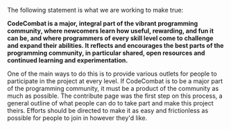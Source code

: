 The following statement is what we are working to make true:

__CodeCombat is a major, integral part of the vibrant programming community, where newcomers learn how useful, rewarding, and fun it can be, and where programmers of every skill level come to challenge and expand their abilities. It reflects and encourages the best parts of the programming community, in particular shared, open resources and continued learning and experimentation.__

One of the main ways to do this is to provide various outlets for people to participate in the project at every level. If CodeCombat is to be a major part of the programming community, it must be a product of the community as much as possible. The contribute page was the first step on this process, a general outline of what people can do to take part and make this project theirs. Efforts should be directed to make it as easy and frictionless as possible for people to join in however they'd like.